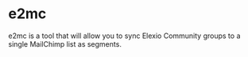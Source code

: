 # e2mc
e2mc is a tool that will allow you to sync Elexio Community groups to a single MailChimp list as segments.
